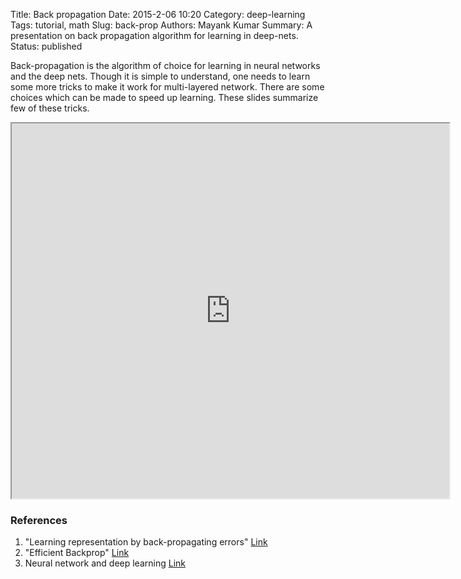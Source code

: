 Title: Back propagation 
Date: 2015-2-06 10:20
Category: deep-learning
Tags: tutorial, math
Slug: back-prop
Authors: Mayank Kumar
Summary: A presentation on back propagation algorithm for learning in deep-nets.
Status:  published

Back-propagation is the algorithm of choice for learning in neural networks and the deep nets. Though it is simple to understand, one needs to learn some more tricks to make it work for multi-layered network. There are some choices which can be made to speed up learning.  These slides summarize few of these tricks. 

<div class="embed-responsive embed-responsive-4by3">
	<iframe class="embed-responsive-item" src="https://docs.google.com/viewer?srcid=0By2zPF45arUVNTdEWVlaRjZld1U&pid=explorer&efh=false&a=v&chrome=false&embedded=true" width="700px" height="600px"></iframe>
</div>

### References 
1. "Learning representation by back-propagating errors" <a href ="http://www.iro.umontreal.ca/~vincentp/ift3395/lectures/backprop_old.pdf">Link </a> 
2. "Efficient Backprop" <a href = "http://yann.lecun.com/exdb/publis/pdf/lecun-98b.pdf">Link</a> 
3. Neural network and deep learning <a href="http://neuralnetworksanddeeplearning.com/">Link </a> 